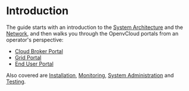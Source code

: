 # Introduction

The guide starts with an introduction to the [System Architecture](summary/architecture/systemarchitecture.md) and the [Network](summary/architecture/network/), and then walks you through the OpenvCloud portals from an operator's perspective:

* [Cloud Broker Portal](summary/cloudbrokerportal/)
* [Grid Portal](summary/gridportal/)
* [End User Portal](summary/enduserportal/)

Also covered are [Installation](summary/installation/installation/), [Monitoring](summary/monitoring/), [System Administration](summary/sysadmin/) and [Testing](summary/testing.md).


